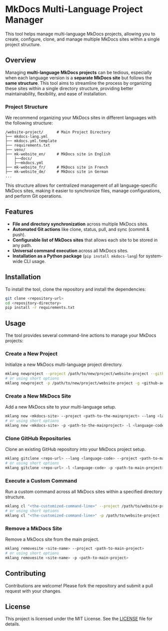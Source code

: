 # MkDocs Multi-Language Project Manager

This tool helps manage multi-language MkDocs projects, allowing you to create, configure, clone, and manage multiple MkDocs sites within a single project structure.

## Overview

Managing **multi-language MkDocs projects** can be tedious, especially when each language version is a **separate MkDocs site** but follows the **same structure**. This tool aims to streamline the process by organizing these sites within a single directory structure, providing better maintainability, flexibility, and ease of installation.

### Project Structure

We recommend organizing your MkDocs sites in different languages with the following structure:

```
/website-project/      # Main Project Directory
├── mkdocs-lang.yml
├── mkdocs.yml.template
├── requirements.txt
├── venv/
├── mk-website_en/     # MkDocs site in English
│   ├──docs/
│   ├──mkdocs.yml
├── mk-website_fr/     # MkDocs site in French
├── mk-website_de/     # MkDocs site in German
...
```

This structure allows for centralized management of all language-specific MkDocs sites, making it easier to synchronize files, manage configurations, and perform Git operations.

## Features

- **File and directory synchronization** across multiple MkDocs sites.
- **Automated Git actions** like clone, status, pull, and sync (commit & push).
- **Configurable list of MkDocs sites** that allows each site to be stored in any path.
- **Universal command execution** across all MkDocs sites.
- **Installation as a Python package** (`pip install mkdocs-lang`) for system-wide CLI usage.

## Installation

To install the tool, clone the repository and install the dependencies:

```bash
git clone <repository-url>
cd <repository-directory>
pip install -r requirements.txt
```

## Usage

The tool provides several command-line actions to manage your MkDocs projects:

### Create a New Project

Initialize a new MkDocs multi-language project directory.

```bash
mklang newproject --project /path/to/new/project/website-project --github <github-account>
# or using short options
mklang newproject -p /path/to/new/project/website-project -g <github-account>
```

### Create a New MkDocs Site

Add a new MkDocs site to your multi-language setup.

```bash
mklang new <mkdocs-site> --project <path-to-the-mainproject> --lang <language-code>
# or using short options
mklang new <mkdocs-site> -p <path-to-the-mainproject> -l <language-code>
```

### Clone GitHub Repositories

Clone an existing GitHub repository into your MkDocs project setup.

```bash
mklang gitclone <repo-url> --lang <language-code> --project <path-to-main-project>
# or using short options
mklang gitclone <repo-url> -l <language-code> -p <path-to-main-project>
```

### Execute a Custom Command

Run a custom command across all MkDocs sites within a specified directory structure.

```bash
mklang cl "<the-customized-command-line>" --project /path/to/website-project
# or using short options
mklang cl "<the-customized-command-line>" -p /path/to/website-project
```

### Remove a MkDocs Site

Remove a MkDocs site from the main project.

```bash
mklang removesite <site-name> --project <path-to-main-project>
# or using short options
mklang removesite <site-name> -p <path-to-main-project>
```

## Contributing

Contributions are welcome! Please fork the repository and submit a pull request with your changes.

## License

This project is licensed under the MIT License. See the [LICENSE](LICENSE) file for details. 